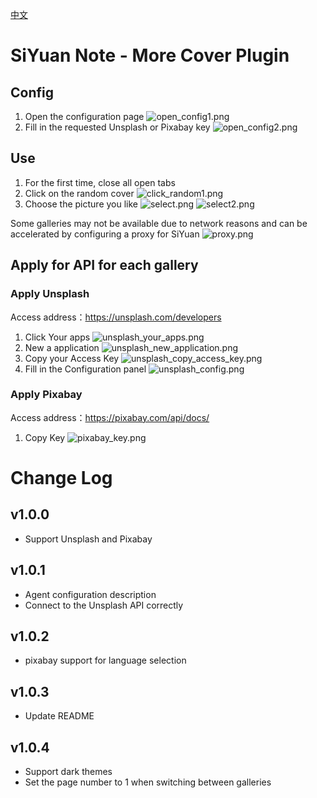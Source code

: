 [中文](https://github.com/imcnchl/siyuan-plugin-more-cover/blob/main/README_zh_CN.md)

# SiYuan Note - More Cover Plugin

## Config

1. Open the configuration page ![open_config1.png](https://s2.loli.net/2023/08/21/NO6gTbWQZPHAuaI.png)
2. Fill in the requested Unsplash or Pixabay key ![open_config2.png](https://s2.loli.net/2023/08/21/F3sOdBfoxNTMAiQ.png)

## Use

1. For the first time, close all open tabs
2. Click on the random cover ![click_random1.png](https://s2.loli.net/2023/08/21/8hmIfbWANBoRyg9.png)
3. Choose the picture you like ![select.png](https://s2.loli.net/2023/08/21/tI6GjbNMWq2nmBl.png) ![select2.png](https://s2.loli.net/2023/08/21/YtNMmH5JAKgzyfD.png)

Some galleries may not be available due to network reasons and can be accelerated by configuring a proxy for SiYuan
![proxy.png](https://s2.loli.net/2023/08/21/b4CiLeZzFU7o5PH.png)

## Apply for API for each gallery

### Apply Unsplash

Access address：https://unsplash.com/developers

1. Click Your apps ![unsplash_your_apps.png](https://s2.loli.net/2023/08/21/IZitYmy2hDk6fxW.png)
2. New a application ![unsplash_new_application.png](https://s2.loli.net/2023/08/21/2ZEq6rOUXklPosS.png)
3. Copy your Access Key ![unsplash_copy_access_key.png](https://s2.loli.net/2023/08/21/uLes6DEnQSfIwaq.png)
4. Fill in the Configuration panel ![unsplash_config.png](https://s2.loli.net/2023/08/21/n6kq5OcuRWwSrI3.png)

### Apply Pixabay

Access address：https://pixabay.com/api/docs/

1. Copy Key ![pixabay_key.png](https://s2.loli.net/2023/08/21/xdQnz5p2jsMVaH3.png)

# Change Log

## v1.0.0

* Support Unsplash and Pixabay

## v1.0.1

* Agent configuration description
* Connect to the Unsplash API correctly

## v1.0.2

* pixabay support for language selection

## v1.0.3

* Update README

## v1.0.4

* Support dark themes
* Set the page number to 1 when switching between galleries